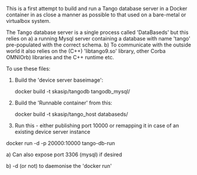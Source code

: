 This is a first attempt to build and run a Tango database server in a Docker 
container in as close a manner as possible to that used on a 
bare-metal or virtualbox system.

The Tango database server is a single process called 'DataBaseds' but this 
relies on
a)  a running Mysql server containing a database with name 'tango' 
    pre-populated with the correct schema.
b) To communicate with the outside world it also relies on the (C++) 
   'libtango9.so' library, other Corba OMNIOrb) libraries and the C++ 
   runtime etc.

To use these files:

1) Build the 'device server baseimage':

    docker build -t skasip/tangodb tangodb_mysql/

2) Build the 'Runnable container' from this:

    docker build -t skasip/tango_host databaseds/

3) Run this - either publishing port 10000 or remapping
   it in case of an existing device server instance 

 docker run -d -p 20000:10000 tango-db-run

  a) Can also expose port 3306 (mysql) if desired

  b) -d (or not) to daemonise the 'docker run'






